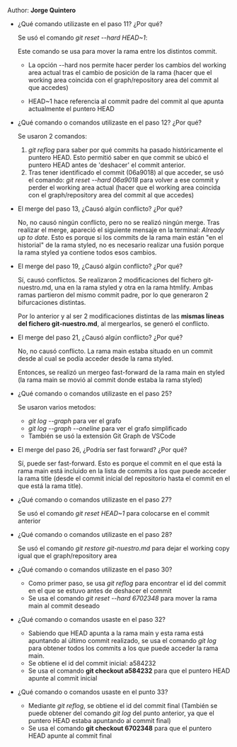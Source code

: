 
Author: **Jorge Quintero** 

- ¿Qué comando utilizaste en el paso 11? ¿Por qué?

    Se usó el comando *git reset --hard HEAD~1*:

    Este comando se usa para mover la rama entre los distintos commit.

    -  La opción --hard nos permite hacer perder los cambios del working area actual tras el cambio de posición de la rama (hacer que el working area coincida con el graph/repository area del commit al que accedes)

    - HEAD~1 hace referencia al commit padre del commit al que apunta actualmente el puntero HEAD 

- ¿Qué comando o comandos utilizaste en el paso 12? ¿Por qué?

    Se usaron  2 comandos:
    
    1. *git reflog* para saber por qué commits ha pasado históricamente el puntero HEAD. Esto permitió saber en que commit se ubicó el puntero HEAD antes de 'deshacer' el commit anterior.
    2. Tras tener identificado el commit (06a9018) al que acceder, se usó el comando: *git reset --hard 06a9018* para volver a ese commit y perder el working area actual (hacer que el working area coincida con el graph/repository area del commit al que accedes)

- El merge del paso 13, ¿Causó algún conflicto? ¿Por qué?
    
    No, no causó ningún conflicto, pero no se realizó ningún merge. Tras realizar el merge, apareció el siguiente mensaje en la terminal: *Already up to date*.
    Esto es porque si los commits de la rama main están "en el historial" de la rama styled, no es necesario realizar una fusión porque la rama styled ya contiene todos esos cambios. 

- El merge del paso 19, ¿Causó algún conflicto? ¿Por qué?

   Sí, causó conflictos. Se realizaron 2 modificaciones del fichero git-nuestro.md, una en la rama styled y otra en la rama htmlify. Ambas ramas partieron del mismo commit padre, por lo que generaron 2 bifurcaciones distintas. 
   
   Por lo anterior y al ser 2 modificaciones distintas de las **mismas líneas del fichero git-nuestro.md**, al mergearlos, se generó el conflicto.

- El merge del paso 21, ¿Causó algún conflicto? ¿Por qué?

    No, no causó conflicto. La rama main estaba situado en un commit desde al cual se podía acceder desde la rama styled.
    
    Entonces, se realizó un mergeo fast-forward de la rama main en styled (la rama main se movió al commit donde estaba la rama styled)

- ¿Qué comando o comandos utilizaste en el paso 25?

    Se usaron varios metodos:
    - *git log --graph* para ver el grafo
    - *git log --graph --oneline* para ver el grafo simplificado
    - También se usó la extensión Git Graph de VSCode 

- El merge del paso 26, ¿Podría ser fast forward? ¿Por qué?

    Sí, puede ser fast-forward. Esto es porque el commit en el que está la rama main está incluido en la lista de commits a los que puede acceder la rama title (desde el commit inicial del repositorio hasta el commit en el que está la rama title).

- ¿Qué comando o comandos utilizaste en el paso 27?

    Se usó el comando *git reset HEAD~1* para colocarse en el commit anterior

- ¿Qué comando o comandos utilizaste en el paso 28?

    Se usó el comando *git restore git-nuestro.md* para dejar el working copy igual que el graph/repository area

- ¿Qué comando o comandos utilizaste en el paso 30?

    - Como primer paso, se usa *git reflog* para encontrar el id del commit en el que se estuvo antes de deshacer el commit
    - Se usa el comando *git reset --hard 6702348* para mover la rama main al commit deseado

- ¿Qué comando o comandos usaste en el paso 32?

    - Sabiendo que HEAD apunta a la rama main y esta rama está apuntando al último commit realizado, se usa el comando *git log* para obtener todos los commits a los que puede acceder la rama main.
    - Se obtiene el id del commit inicial: a584232
    - Se usa el comando **git checkout a584232** para que el puntero HEAD apunte al commit inicial

- ¿Qué comando o comandos usaste en el punto 33?

    -  Mediante *git reflog*, se obtiene el id del commit final (También se puede obtener del comando *git log* del punto anterior, ya que el puntero HEAD estaba apuntando al commit final) 
    - Se usa el comando **git checkout 6702348** para que el puntero HEAD apunte al commit final